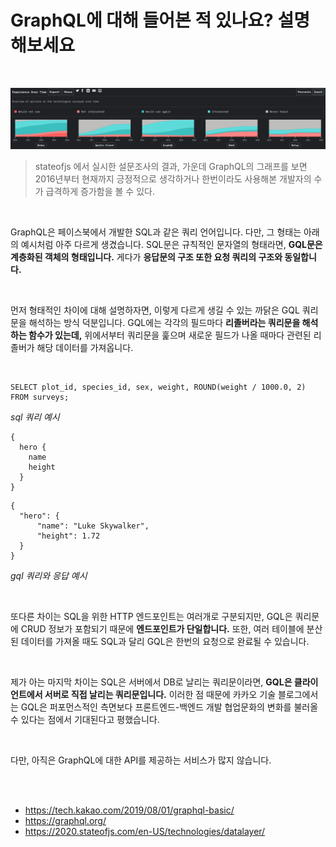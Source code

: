 # GraphQL에 대해 들어본 적 있나요? 설명해보세요

<br>

![image-20210708231134941](hogeun.assets/image-20210708231134941.png)

> stateofjs 에서 실시한 설문조사의 결과, 가운데 GraphQL의 그래프를 보면 2016년부터 현재까지 긍정적으로 생각하거나 한번이라도 사용해본 개발자의 수가 급격하게 증가함을 볼 수 있다.

<br>

GraphQL은 페이스북에서 개발한 SQL과 같은 쿼리 언어입니다. 다만, 그 형태는 아래의 예시처럼 아주 다르게 생겼습니다. SQL문은 규칙적인 문자열의 형태라면, **GQL문은 계층화된 객체의 형태입니다.** 게다가 **응답문의 구조 또한 요청 쿼리의 구조와 동일합니다.**

<br>

먼저 형태적인 차이에 대해 설명하자면, 이렇게 다르게 생길 수 있는 까닭은 GQL 쿼리문을 해석하는 방식 덕분입니다. GQL에는 각각의 필드마다 **리졸버라는 쿼리문을 해석하는 함수가 있는데,** 위에서부터 쿼리문을 훑으며 새로운 필드가 나올 때마다 관련된 리졸버가 해당 데이터를 가져옵니다.

<br>

```
SELECT plot_id, species_id, sex, weight, ROUND(weight / 1000.0, 2) FROM surveys;
```

*sql 쿼리 예시*

```
{
  hero {
    name
    height
  }
}
```

```
{
  "hero": {
      "name": "Luke Skywalker",
      "height": 1.72
  }
}
```

*gql 쿼리와 응답 예시*

<br>

또다른 차이는 SQL을 위한 HTTP 엔드포인트는 여러개로 구분되지만, GQL은 쿼리문에 CRUD 정보가 포함되기 때문에 **엔드포인트가 단일합니다.** 또한, 여러 테이블에 분산된 데이터를 가져올 때도 SQL과 달리 GQL은 한번의 요청으로 완료될 수 있습니다.

<br>

제가 아는 마지막 차이는 SQL은 서버에서 DB로 날리는 쿼리문이라면, **GQL은 클라이언트에서 서버로 직접 날리는 쿼리문입니다.** 이러한 점 때문에 카카오 기술 블로그에서는 GQL은 퍼포먼스적인 측면보다 프론트엔드-백엔드 개발 협업문화의 변화를 불러올 수 있다는 점에서 기대된다고 평했습니다.

<br>

다만, 아직은 GraphQL에 대한 API를 제공하는 서비스가 많지 않습니다.

<br><br>

- https://tech.kakao.com/2019/08/01/graphql-basic/
- https://graphql.org/
- https://2020.stateofjs.com/en-US/technologies/datalayer/